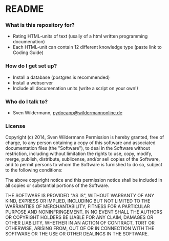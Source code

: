 # README #

### What is this repository for? ###

* Rating HTML-units of text (usally of a html written programming documenation)
* Each HTML-unit can contain 12 different knowledge type (paste link to Coding Guide)

### How do I get set up? ###

* Install a database (postgres is recommended)
* Install a webserver
* Include all documenation units (write a script on your own!)

### Who do I talk to? ###

* Sven Wildermann, pydocapp@wildermannonline.de

### License ###

Copyright (c) 2014, Sven Wildermann
Permission is hereby granted, free of charge, to any person obtaining a copy of this software and associated documentation files (the "Software"), to deal in the Software without restriction, including without limitation the rights to use, copy, modify, merge, publish, distribute, sublicense, and/or sell copies of the Software, and to permit persons to whom the Software is furnished to do so, subject to the following conditions:

The above copyright notice and this permission notice shall be included in all copies or substantial portions of the Software.

THE SOFTWARE IS PROVIDED "AS IS", WITHOUT WARRANTY OF ANY KIND, EXPRESS OR IMPLIED, INCLUDING BUT NOT LIMITED TO THE WARRANTIES OF MERCHANTABILITY, FITNESS FOR A PARTICULAR PURPOSE AND NONINFRINGEMENT. IN NO EVENT SHALL THE AUTHORS OR COPYRIGHT HOLDERS BE LIABLE FOR ANY CLAIM, DAMAGES OR OTHER LIABILITY, WHETHER IN AN ACTION OF CONTRACT, TORT OR OTHERWISE, ARISING FROM, OUT OF OR IN CONNECTION WITH THE SOFTWARE OR THE USE OR OTHER DEALINGS IN THE SOFTWARE.